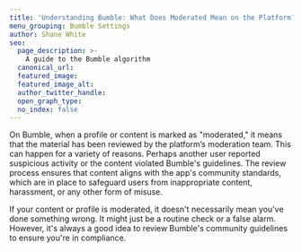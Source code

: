 ```yaml
---
title: 'Understanding Bumble: What Does Moderated Mean on the Platform?'
menu_grouping: Bumble Settings
author: Shane White
seo:
  page_description: >-
    A guide to the Bumble algorithm
  canonical_url:
  featured_image:
  featured_image_alt:
  author_twitter_handle:
  open_graph_type:
  no_index: false
---
```


<p>On Bumble, when a profile or content is marked as "moderated," it means that the material has been reviewed by the platform&rsquo;s moderation team. This can happen for a variety of reasons. Perhaps another user reported suspicious activity or the content violated Bumble's guidelines. The review process ensures that content aligns with the app's community standards, which are in place to safeguard users from inappropriate content, harassment, or any other form of misuse.</p>
<p>If your content or profile is moderated, it doesn't necessarily mean you've done something wrong. It might just be a routine check or a false alarm. However, it's always a good idea to review Bumble's community guidelines to ensure you're in compliance.</p>
